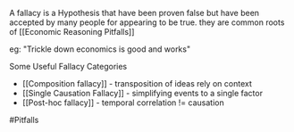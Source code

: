 A fallacy is a Hypothesis that have been proven false but have been accepted by many people for appearing to be true. they are common roots of [[Economic Reasoning Pitfalls]]

eg: "Trickle down economics is good and works"

Some Useful Fallacy Categories
- [[Composition fallacy]] - transposition of ideas rely on context
 - [[Single Causation Fallacy]] - simplifying events to a single factor
- [[Post-hoc fallacy]] - temporal correlation != causation

#Pitfalls 